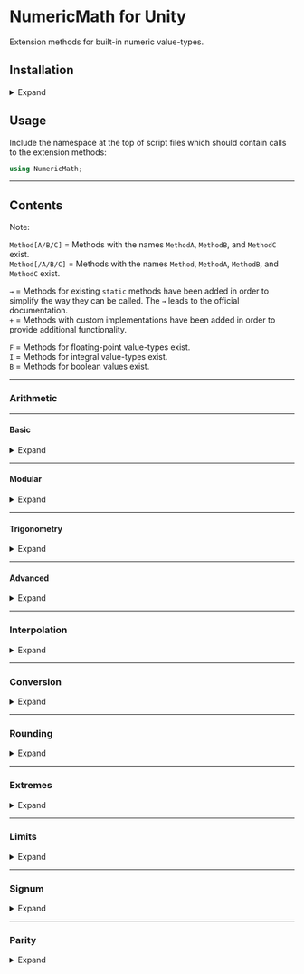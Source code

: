 # NumericMath for Unity
Extension methods for built-in numeric value-types.


## Installation
<details><summary>Expand</summary>

### Compatibility

Should work with Unity 2018.3+, except when using Scripting Runtime Version ".NET 3.5 Equivalent (Deprecated)".

### Installation via Git URL (recommended)
See [here](https://docs.unity3d.com/Manual/upm-ui-giturl.html) for how to install packages via Git URL by using the Unity Package Manager.  
See [here](https://docs.unity3d.com/Manual/upm-git.html) for how to do so manually by editing the "manifest.json" file in `[your project folder]/Packages/`.

### Installation from a local package (alternative)
See [here](https://docs.unity3d.com/Manual/upm-ui-local.html) for how to install packages from a local folder using the Unity Package Manager.  
See [here](https://docs.unity3d.com/Manual/upm-localpath.html) for how to do so manually by editing the "manifest.json" file in `[your project folder]/Packages/`.

</details>

## Usage

Include the namespace at the top of script files which should contain calls to the extension methods: 

```csharp
using NumericMath;
```


---


## Contents

Note:  

`Method[A/B/C]` = Methods with the names `MethodA`, `MethodB`, and `MethodC` exist.  
`Method[/A/B/C]` = Methods with the names `Method`, `MethodA`, `MethodB`, and `MethodC` exist.

`→` = Methods for existing `static` methods have been added in order to simplify the way they can be called. The `→` leads to the official documentation.  
`+` = Methods with custom implementations have been added in order to provide additional functionality.

`F` = Methods for floating-point value-types exist.  
`I` = Methods for integral value-types exist.  
`B` = Methods for boolean values exist.


---


### Arithmetic


---


#### Basic
<details><summary>Expand</summary>

##### Add `+` `F,I`
Returns a sequence of numbers (**excluding** the initial value), adding the specified `addend` a specified number of times.

```csharp
 (0).Add(2, 5);  // returns '[ 2,  4,  6,  8, 10]'
 (5).Add(5, 4);  // returns '[10, 15, 20, 25]'
(-5).Add(-1, 3); // returns '[-6, -7, -8]'
```

##### Subtract `+` `F,I`
Returns a sequence of numbers (**excluding** the initial value), subtracting the specified `subtrahend` a specified number of times.

```csharp
(10).Subtract(2, 5);  // returns '[ 8,  6,  4,  2,  0]'
 (1).Subtract(-2, 4); // returns '[ 3,  5,  7,  9]'
(-5).Subtract(1, 3);  // returns '[-6, -7, -8]'
```

##### Multiply `+` `F,I`
Returns a sequence of numbers (**excluding** the initial value), multiplying by the specified `factor` a specified number of times.

```csharp
 (1).Multiply(2, 5);  // returns '[ 2,  4,  8, 16, 32]'
 (1).Multiply(-2, 4); // returns '[-2,  4, -8, 16]'
(-5).Multiply(-1, 3); // returns '[ 5, -5,  5]'
```

##### Divide `+` `F,I`
Returns a sequence of numbers (**excluding** the initial value), dividing by the specified `divisor` a specified number of times.

```csharp
(1000f).Divide(10f, 5);  // returns '[100f,   10,    1, 0.1f, 0.01f]'
  (100).Divide(-2, 4);   // returns '[ -50,   25,  -12,    6]'
   (5f).Divide(0.5f, 3); // returns '[ 10f,  20f,  40f]'
```

##### Range [`→`](https://docs.microsoft.com/en-us/dotnet/api/system.linq.enumerable.range) / `+` `F,I`
Returns a sequence of numbers (**including** the initial value) with a specified length, incrementing by `one` by default.
```csharp
 (0).Range(3);      // returns '[ 0,   1,   2]'
 (0).Range(3, 5);   // returns '[ 0,   5,  10]'
(10).Range(3, 5);   // returns '[10,  15,  20]'
(-5).Range(3);      // returns '[-5,  -4,  -3]'
(-5).Range(3, -10); // returns '[-5, -15, -25]'
```

##### BigMul [`→`](https://docs.microsoft.com/en-us/dotnet/api/system.math.bigmul) `I`
Returns the full product of two numbers as the next-bigger value-type to avoid overflows.
```csharp
(1234567890).BigMul(1000000000); // returns '1234567890000000000L'
```

##### DivRem [`→`](https://docs.microsoft.com/en-us/dotnet/api/system.math.divrem) `I`
Returns the quotient of two numbers and also returns the remainder in an output parameter.
```csharp
int remainder;
 (5).DivRem(3, out remainder);   // returns '1', remainder == '2'
 (5).DivRem(-3, out remainder);  // returns '-1', remainder == '2'
(-5).DivRem(3, out remainder);   // returns '-1', remainder == '-2'
(-5).DivRem(-3, out remainder);  // returns '1', remainder == '-2'
```

</details>


---


#### Modular
<details><summary>Expand</summary>

##### Modulo `+` `F,I`
Repeats the sequence from `zero` to `divisor` (exclusively), with the direction and `sign` based on the `sign` of the `divisor`.
```csharp
var range = (-3).Range(7);      // returns '[-3, -2, -1,  0,  1,  2,  3]'
range.Select(i => i.Modulo(3);  // returns '[ 0,  1,  2,  0,  1,  2,  0]'
range.Select(i => i.Modulo(-3); // returns '[ 0, -2, -1,  0, -2, -1,  0]'
```

##### Remainder [`→`](https://docs.microsoft.com/en-us/dotnet/csharp/language-reference/operators/arithmetic-operators#remainder-operator-) `F,I`
Repeats the sequence from `zero` to `divisor` (exclusively), with the direction and `sign` based on the `sign` of the `dividend`.
```csharp
var range = (-3).Range(7);         // returns '[-3, -2, -1,  0,  1,  2,  3]'
range.Select(i => i.Remainder(3);  // returns '[ 0, -2, -1,  0,  1,  2,  0]'
range.Select(i => i.Remainder(-3); // returns '[ 0, -2, -1,  0,  1,  2,  0]'
```

</details>


---

#### Trigonometry
<details><summary>Expand</summary>

Note:  
`°` = Methods for non-hyperbolic trigonometric functions use `degrees` by default.

##### Sin/Asin `°` [`→`](https://docs.microsoft.com/en-us/dotnet/api/system.math.sin) [`→`](https://docs.microsoft.com/en-us/dotnet/api/system.math.asin) / Sinh [`→`](https://docs.microsoft.com/en-us/dotnet/api/system.math.sinh) `F`
Sin[/h]: Returns the (hyperbolic) sine of the angle.  
Asin: Returns the angle whose sine is the number.
```csharp
 (0f).Sin();  // returns '0f'
(90f).Sin();  // returns '1f'
 (0f).Asin(); // returns '0f'
 (1f).Asin(); // returns '90f'

 (5f).Sinh(); // returns '74.20321f'
```

##### Cos/Acos `°` [`→`](https://docs.microsoft.com/en-us/dotnet/api/system.math.cos) [`→`](https://docs.microsoft.com/en-us/dotnet/api/system.math.acos) / Cosh [`→`](https://docs.microsoft.com/en-us/dotnet/api/system.math.cosh) `F`
Cos[/h]: Returns the (hyperbolic) cosine of the angle.  
Acos: Returns the angle whose cosine is the number.
```csharp
 (0f).Cos();  // returns '1f'
(90f).Cos();  // returns '0f'
 (0f).Acos(); // returns '90f'
 (1f).Acos(); // returns '0f'

 (5f).Cosh(); // returns '74.20995f'
```

##### Tan/Atan[/2] `°` [`→`](https://docs.microsoft.com/en-us/dotnet/api/system.math.tan) [`→`](https://docs.microsoft.com/en-us/dotnet/api/system.math.atan) [`→`](https://docs.microsoft.com/en-us/dotnet/api/system.math.atan2) / Tanh [`→`](https://docs.microsoft.com/en-us/dotnet/api/system.math.tanh) `F`
Tan[/h]: Returns the (hyperbolic) tangent of the angle.  
Atan: Returns the angle whose tangent is the number.
```csharp
(45f).Tan();  // returns '1f'
 (1f).Atan(); // returns '45f'

 (5f).Tanh(); // returns '0.9999092f'
```

</details>


---


#### Advanced
<details><summary>Expand</summary>


##### Exp [`→`](https://docs.microsoft.com/en-us/dotnet/api/system.math.exp) `F`
Returns `e` raised to a power.
```csharp
(5f).Exp();       // returns '148.4132f'
(5f).Exp().Log(); // returns '5f'
```

##### Log [`→`](https://docs.microsoft.com/en-us/dotnet/api/system.math.log) `F`
Returns the logarithm of the number.
```csharp
(5f).Log();       // returns '1.609438f'
(5f).Log().Exp(); // returns '5f'
```

##### Pow [`→`](https://docs.microsoft.com/en-us/dotnet/api/system.math.pow) `F,I`
Returns the number raised to a power.
```csharp
 (10).Pow(3);   // returns '1000'
(10f).Pow(-3f); // returns '0.001'
```

##### Sqrt [`→`](https://docs.microsoft.com/en-us/dotnet/api/system.math.sqrt) `F`
Returns the square root of the number.
```csharp
 (4f).Sqrt(); // returns '2f'
(16f).Sqrt(); // returns '4f'
```

</details>


---


### Interpolation
<details><summary>Expand</summary>

#### Lerp `+` `F`
Linearly interpolates between two numbers by a percent value.
```csharp
  (0f).Lerp(0f, 10f);       // returns '0f'
(0.5f).Lerp(0f, 10f);       // returns '5f'
  (1f).Lerp(0f, 10f);       // returns '10f'

(1.1f).Lerp(0f, 10f);       // returns '11f'
(1.1f).Lerp(0f, 10f, true); // returns '10f'
```

#### InverseLerp `+` `F`
Calculates the percentage of the number between two numbers.
```csharp
 (0f).InverseLerp(0f, 10f);       // returns '0f'
 (5f).InverseLerp(0f, 10f);       // returns '0.5f'
(10f).InverseLerp(0f, 10f);       // returns '1f'

(11f).InverseLerp(0f, 10f);       // returns '1.1f'
(11f).InverseLerp(0f, 10f, true); // returns '1f'
```

#### Remap `+` `F`
Calculates the percentage of the number between two starting numbers via `InverseLerp` and applies it to two target numbers via `Lerp`.
```csharp
(5f).Remap(0f, 10f, 50f, 100f);   // returns '75f'
(5f).Remap(-20f, 10f, 10f, -20f); // returns '-15f'
```

</details>


---


### Conversion
<details><summary>Expand</summary>


#### ToBool `+` `F,I`
Returns `true` if the number is not `zero`.
```csharp
 (5).ToBool(); // returns 'false'
 (0).ToBool(); // returns 'true'
(-5).ToBool(); // returns 'false'
```

#### To[Degrees/Radians] `+` `F`
Converts an angle between `degrees` and `radians`.
```csharp
Math.PI.ToDegrees(); // returns '180d'
 (180d).ToRadians(); // returns '3.14159265358979d'
```

#### ToInvariantString `+` `F,I,B`
Returns a string representation of the number, using the [invariant Culture](https://docs.microsoft.com/en-us/dotnet/api/system.globalization.cultureinfo.invariantculture?view=net-5.0).
```csharp
      (5.5f).ToInvariantString();    // returns "5.5"
(123456.78f).ToInvariantString("N2") // returns "123,456.80" (rounded due to floating-point precision)
```

#### ToPercentString `+` `F`
Returns a string representation of the number, formatted as percent.
```csharp
(0.5f).ToInvariantString();  // returns "50.00 %"
(0.5f).ToInvariantString(0); // returns "50 %"
```

#### To[Binary/Hex]String `+` `I`
Returns a string representation of the number, formatted as binary/hexadecimal.
```csharp
(5).ToBinaryString(); // returns "00000101"
(5).ToHexString();    // returns "05"
```

#### To[Byte/Short/Int/Long/Float/Double] `+` `B`
Returns a value representing the bool as `zero` or `one`.
```csharp
false.ToInt();   // returns '0'
 true.ToFloat(); // returns '1f'
```

</details>


---


### Rounding
<details><summary>Expand</summary>

#### Ceil[/ToInt] [`→`](https://docs.microsoft.com/en-us/dotnet/api/system.math.ceiling) / `+` `F`
Returns the smallest integral value greater than or equal to the number.
```csharp
 (5.5f).Ceil(); // returns  '6f'
(-5.5f).Ceil(); // returns '-5f'
```

#### Floor[/ToInt] [`→`](https://docs.microsoft.com/en-us/dotnet/api/system.math.floor) / `+` `F`
Returns the largest integral value less than or equal to the number.
```csharp
 (5.5f).Floor(); // returns  '5f'
(-5.5f).Floor(); // returns '-6f'
```

#### Round[/ToInt] [`→`](https://docs.microsoft.com/en-us/dotnet/api/system.math.round) / `+` `F`
Rounds a value to the nearest integer.
```csharp
 (5.4f).Round(); // returns  '5f'
 (5.5f).Round(); // returns  '6f'
(-5.4f).Round(); // returns '-5f'
(-5.5f).Round(); // returns '-6f'
```

#### Truncate [`→`](https://docs.microsoft.com/en-us/dotnet/api/system.math.truncate) `F`
Calculates the integral part of a number.
```csharp
 (5.5f).Truncate(); // returns  '5'
(-5.5f).Truncate(); // returns '-5'
```

</details>


---


### Extremes
<details><summary>Expand</summary>

#### Min [`→`](https://docs.microsoft.com/en-us/dotnet/api/system.math.min) `F,I`
Returns the smaller of two numbers.
```csharp
(5).Min(10); // returns '5'
```

#### Max [`→`](https://docs.microsoft.com/en-us/dotnet/api/system.math.max) `F,I`
Returns the larger of two numbers.
```csharp
(5).Max(10); // returns '10'
```

#### Is[[Negative/Positive/]Infinity / NaN] `+` `F`
Checks if the value is (negative/positive) infinity / `Not a Number`
```csharp
 (5f / 0f).IsPositiveInfinity(); // returns 'true'
(-5f / 0f).IsNegativeInfinity(); // returns 'true'
 (0f / 0f).IsNaN();              // returns 'true'
```

</details>


---


### Limits
<details><summary>Expand</summary>

#### Clamp `+` `F,I`
Returns the number which is clamped to the inclusive range of `min` and `max`.
```csharp
 (10).Clamp(-5, 5); // returns  '5'
(-10).Clamp(-5, 5); // returns '-5'
```
#### IsClamped[/01] `+` `F,I`
Checks whether the number is clamped to the range of `min` and `max`, inclusively by default.
```csharp
  (10).IsClamped(-5, 5);        // returns 'false'
   (5).IsClamped(-5, 5);        // returns 'true'
   (5).IsClamped(-5, 5, false); // returns 'false'
(0.5f).IsClamped01();           // returns 'true'
```

</details>


---


### Signum
<details><summary>Expand</summary>

#### Abs [`→`](https://docs.microsoft.com/en-us/dotnet/api/system.math.abs) `F,I`
Returns the absolute value of the number.

```csharp
 (5).Abs(); // returns '5'
(-5).Abs(); // returns '5'
```

#### Sign [`→`](https://docs.microsoft.com/en-us/dotnet/api/system.math.sign) `F,I`
Returns an integer which indicates the sign of a number.
```csharp
 (5).Sign(); // returns  '1'
 (0).Sign(); // returns  '0'
(-5).Sign(); // returns '-1'
```

</details>


---


### Parity
<details><summary>Expand</summary>

#### Is[Even/Odd] `+` `I`
Checks whether a number is even or odd.
```csharp
(5).IsEven(); // returns 'false'
(5).IsOdd();  // returns 'true'
```

</details>